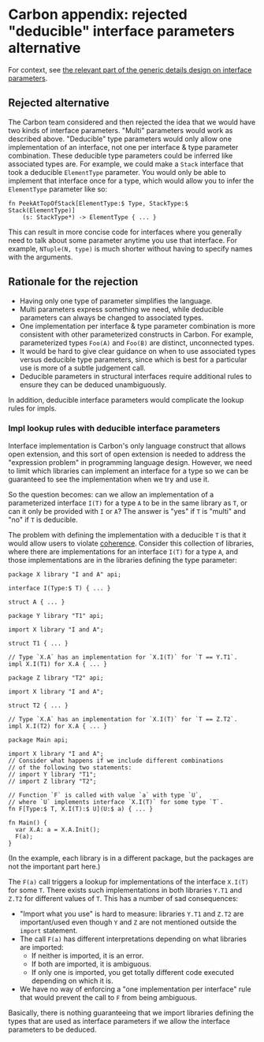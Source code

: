 # Carbon appendix: rejected "deducible" interface parameters alternative

<!--
Part of the Carbon Language project, under the Apache License v2.0 with LLVM
Exceptions. See /LICENSE for license information.
SPDX-License-Identifier: Apache-2.0 WITH LLVM-exception
-->

For context, see
[the relevant part of the generic details design on interface parameters](details.md#parameterized-interfaces).

## Rejected alternative

The Carbon team considered and then rejected the idea that we would have two
kinds of interface parameters. "Multi" parameters would work as described above.
"Deducible" type parameters would only allow one implementation of an interface,
not one per interface & type parameter combination. These deducible type
parameters could be inferred like associated types are. For example, we could
make a `Stack` interface that took a deducible `ElementType` parameter. You
would only be able to implement that interface once for a type, which would
allow you to infer the `ElementType` parameter like so:

```
fn PeekAtTopOfStack[ElementType:$ Type, StackType:$ Stack(ElementType)]
    (s: StackType*) -> ElementType { ... }
```

This can result in more concise code for interfaces where you generally need to
talk about some parameter anytime you use that interface. For example,
`NTuple(N, type)` is much shorter without having to specify names with the
arguments.

## Rationale for the rejection

-   Having only one type of parameter simplifies the language.
-   Multi parameters express something we need, while deducible parameters can
    always be changed to associated types.
-   One implementation per interface & type parameter combination is more
    consistent with other parameterized constructs in Carbon. For example,
    parameterized types `Foo(A)` and `Foo(B)` are distinct, unconnected types.
-   It would be hard to give clear guidance on when to use associated types
    versus deducible type parameters, since which is best for a particular use
    is more of a subtle judgement call.
-   Deducible parameters in structural interfaces require additional rules to
    ensure they can be deduced unambiguously.

In addition, deducible interface parameters would complicate the lookup rules
for impls.

### Impl lookup rules with deducible interface parameters

Interface implementation is Carbon's only language construct that allows open
extension, and this sort of open extension is needed to address the "expression
problem" in programming language design. However, we need to limit which
libraries can implement an interface for a type so we can be guaranteed to see
the implementation when we try and use it.

So the question becomes: can we allow an implementation of a parameterized
interface `I(T)` for a type `A` to be in the same library as `T`, or can it only
be provided with `I` or `A`? The answer is "yes" if `T` is "multi" and "no" if
`T` is deducible.

The problem with defining the implementation with a deducible `T` is that it
would allow users to violate [coherence](goals.md#coherence). Consider this
collection of libraries, where there are implementations for an interface `I(T)`
for a type `A`, and those implementations are in the libraries defining the type
parameter:

```
package X library "I and A" api;

interface I(Type:$ T) { ... }

struct A { ... }
```

```
package Y library "T1" api;

import X library "I and A";

struct T1 { ... }

// Type `X.A` has an implementation for `X.I(T)` for `T == Y.T1`.
impl X.I(T1) for X.A { ... }
```

```
package Z library "T2" api;

import X library "I and A";

struct T2 { ... }

// Type `X.A` has an implementation for `X.I(T)` for `T == Z.T2`.
impl X.I(T2) for X.A { ... }
```

```
package Main api;

import X library "I and A";
// Consider what happens if we include different combinations
// of the following two statements:
// import Y library "T1";
// import Z library "T2";

// Function `F` is called with value `a` with type `U`,
// where `U` implements interface `X.I(T)` for some type `T`.
fn F[Type:$ T, X.I(T):$ U](U:$ a) { ... }

fn Main() {
  var X.A: a = X.A.Init();
  F(a);
}
```

(In the example, each library is in a different package, but the packages are
not the important part here.)

The `F(a)` call triggers a lookup for implementations of the interface `X.I(T)`
for some `T`. There exists such implementations in both libraries `Y.T1` and
`Z.T2` for different values of `T`. This has a number of sad consequences:

-   "Import what you use" is hard to measure: libraries `Y.T1` and `Z.T2` are
    important/used even though `Y` and `Z` are not mentioned outside the
    `import` statement.
-   The call `F(a)` has different interpretations depending on what libraries
    are imported:
    -   If neither is imported, it is an error.
    -   If both are imported, it is ambiguous.
    -   If only one is imported, you get totally different code executed
        depending on which it is.
-   We have no way of enforcing a "one implementation per interface" rule that
    would prevent the call to `F` from being ambiguous.

Basically, there is nothing guaranteeing that we import libraries defining the
types that are used as interface parameters if we allow the interface parameters
to be deduced.
